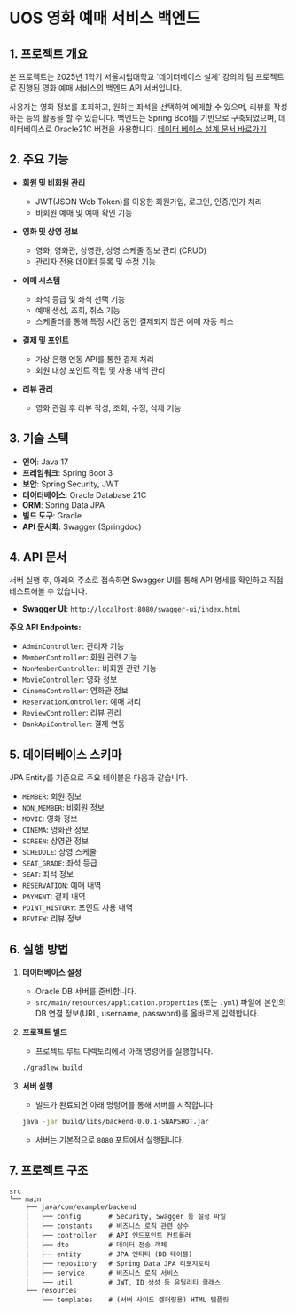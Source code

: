 # UOS 영화 예매 서비스 백엔드

## 1. 프로젝트 개요

본 프로젝트는 2025년 1학기 서울시립대학교 '데이터베이스 설계' 강의의 팀 프로젝트로 진행된 영화 예매 서비스의 백엔드 API 서버입니다.

사용자는 영화 정보를 조회하고, 원하는 좌석을 선택하여 예매할 수 있으며, 리뷰를 작성하는 등의 활동을 할 수 있습니다. 백엔드는 Spring Boot를 기반으로 구축되었으며, 데이터베이스로 Oracle21C 버전을 사용합니다.
[데이터 베이스 설계 문서 바로가기](https://drive.google.com/file/d/1jcEwRmVn2VV1ybDrWKATp61RlE2-myfk/view?usp=sharing)

## 2. 주요 기능

- **회원 및 비회원 관리**
  - JWT(JSON Web Token)를 이용한 회원가입, 로그인, 인증/인가 처리
  - 비회원 예매 및 예매 확인 기능

- **영화 및 상영 정보**
  - 영화, 영화관, 상영관, 상영 스케줄 정보 관리 (CRUD)
  - 관리자 전용 데이터 등록 및 수정 기능

- **예매 시스템**
  - 좌석 등급 및 좌석 선택 기능
  - 예매 생성, 조회, 취소 기능
  - 스케줄러를 통해 특정 시간 동안 결제되지 않은 예매 자동 취소

- **결제 및 포인트**
  - 가상 은행 연동 API를 통한 결제 처리
  - 회원 대상 포인트 적립 및 사용 내역 관리

- **리뷰 관리**
  - 영화 관람 후 리뷰 작성, 조회, 수정, 삭제 기능

## 3. 기술 스택

- **언어**: Java 17
- **프레임워크**: Spring Boot 3
- **보안**: Spring Security, JWT
- **데이터베이스**: Oracle Database 21C
- **ORM**: Spring Data JPA
- **빌드 도구**: Gradle
- **API 문서화**: Swagger (Springdoc)

## 4. API 문서

서버 실행 후, 아래의 주소로 접속하면 Swagger UI를 통해 API 명세를 확인하고 직접 테스트해볼 수 있습니다.

- **Swagger UI**: `http://localhost:8080/swagger-ui/index.html`

**주요 API Endpoints:**
- `AdminController`: 관리자 기능
- `MemberController`: 회원 관련 기능
- `NonMemberController`: 비회원 관련 기능
- `MovieController`: 영화 정보
- `CinemaController`: 영화관 정보
- `ReservationController`: 예매 처리
- `ReviewController`: 리뷰 관리
- `BankApiController`: 결제 연동

## 5. 데이터베이스 스키마

JPA Entity를 기준으로 주요 테이블은 다음과 같습니다.

- `MEMBER`: 회원 정보
- `NON_MEMBER`: 비회원 정보
- `MOVIE`: 영화 정보
- `CINEMA`: 영화관 정보
- `SCREEN`: 상영관 정보
- `SCHEDULE`: 상영 스케줄
- `SEAT_GRADE`: 좌석 등급
- `SEAT`: 좌석 정보
- `RESERVATION`: 예매 내역
- `PAYMENT`: 결제 내역
- `POINT_HISTORY`: 포인트 사용 내역
- `REVIEW`: 리뷰 정보

## 6. 실행 방법

1. **데이터베이스 설정**
   - Oracle DB 서버를 준비합니다.
   - `src/main/resources/application.properties` (또는 `.yml`) 파일에 본인의 DB 연결 정보(URL, username, password)를 올바르게 입력합니다.

2. **프로젝트 빌드**
   - 프로젝트 루트 디렉토리에서 아래 명령어를 실행합니다.
   ```bash
   ./gradlew build
   ```

3. **서버 실행**
   - 빌드가 완료되면 아래 명령어를 통해 서버를 시작합니다.
   ```bash
   java -jar build/libs/backend-0.0.1-SNAPSHOT.jar
   ```
   - 서버는 기본적으로 `8080` 포트에서 실행됩니다.

## 7. 프로젝트 구조

```
src
└── main
    ├── java/com/example/backend
    │   ├── config       # Security, Swagger 등 설정 파일
    │   ├── constants    # 비즈니스 로직 관련 상수
    │   ├── controller   # API 엔드포인트 컨트롤러
    │   ├── dto          # 데이터 전송 객체
    │   ├── entity       # JPA 엔티티 (DB 테이블)
    │   ├── repository   # Spring Data JPA 리포지토리
    │   ├── service      # 비즈니스 로직 서비스
    │   └── util         # JWT, ID 생성 등 유틸리티 클래스
    └── resources
        └── templates    # (서버 사이드 렌더링용) HTML 템플릿
```
